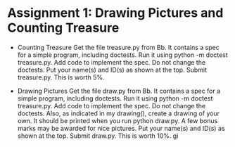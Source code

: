 # Assignment 1: Drawing Pictures and Counting Treasure

- Counting Treasure Get the file treasure.py from Bb. It contains a spec for a simple program, including
doctests. Run it using python -m doctest treasure.py. Add code to implement the spec. Do not
change the doctests. Put your name(s) and ID(s) as shown at the top. Submit treasure.py. This is
worth 5%.

- Drawing Pictures Get the file draw.py from Bb. It contains a spec for a simple program, including
doctests. Run it using python -m doctest treasure.py. Add code to implement the spec. Do not
change the doctests. Also, as indicated in my drawing(), create a drawing of your own. It should be
printed when you run python draw.py. A few bonus marks may be awarded for nice pictures. Put
your name(s) and ID(s) as shown at the top. Submit draw.py. This is worth 10%.
gi